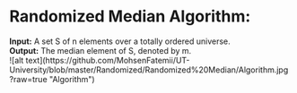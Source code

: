 <h1>Randomized Median Algorithm:</h1>
<strong>Input:</strong> A set S of n elements over a totally ordered universe.<br>
<strong>Output:</strong> The median element of S, denoted by m.<br>
![alt text](https://github.com/MohsenFatemii/UT-University/blob/master/Randomized/Randomized%20Median/Algorithm.jpg?raw=true "Algorithm")
